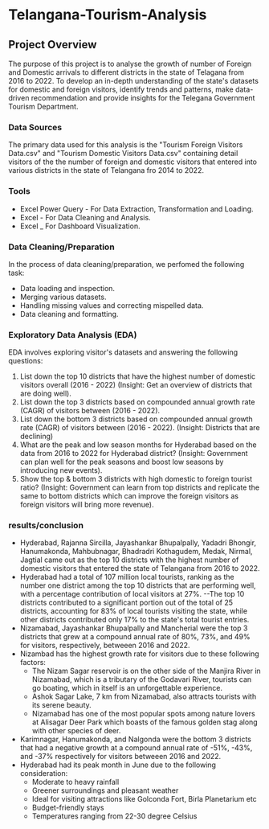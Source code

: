 # Telangana-Tourism-Analysis

## Project Overview
The purpose of this project is to analyse the growth of number of Foreign and Domestic arrivals to different districts in the state of Telagana from 2016 to 2022. To develop an in-depth understanding of the state's datasets for domestic and foreign visitors, identify trends and patterns, make data-driven recommendation and provide insights for the Telegana Government Tourism Department.

### Data Sources
The primary data used for this analysis is the "Tourism Foreign Visitors Data.csv" and "Tourism Domestic Visitors Data.csv" containing detail visitors of the the number of foreign and domestic visitors that entered into various districts in the state of Telangana fro 2014 to 2022.

### Tools
- Excel Power Query - For Data Extraction, Transformation and Loading.
- Excel - For Data Cleaning and Analysis.
- Excel _ For Dashboard Visualization.

### Data Cleaning/Preparation
In the process of data cleaning/preparation, we perfomed the following task:
- Data loading and inspection.
- Merging various datasets.
- Handling missing values and correcting mispelled data.
- Data cleaning and formatting.
  
### Exploratory Data Analysis (EDA)
EDA involves exploring visitor's datasets and answering the following questions:
1. List down the top 10 districts that have the highest number of domestic
visitors overall (2016 - 2022) (Insight: Get an overview of districts that are doing well).
2. List down the top 3 districts based on compounded annual growth rate
(CAGR) of visitors between (2016 - 2022).
3. List down the bottom 3 districts based on compounded annual growth rate
(CAGR) of visitors between (2016 - 2022).
(Insight: Districts that are declining)
4. What are the peak and low season months for Hyderabad based on the
data from 2016 to 2022 for Hyderabad district?
(Insight: Government can plan well for the peak seasons and boost low
seasons by introducing new events).
5. Show the top & bottom 3 districts with high domestic to foreign tourist
ratio?
(Insight: Government can learn from top districts and replicate the same to
bottom districts which can improve the foreign visitors as foreign visitors
will bring more revenue).


### results/conclusion
- Hyderabad, Rajanna Sircilla, Jayashankar Bhupalpally, Yadadri Bhongir, Hanumakonda, Mahbubnagar, Bhadradri Kothagudem, Medak, Nirmal, Jagtial came out as the top 10 districts with the highest number of domestic visitors that entered the state of Telangana from 2016 to 2022.
- Hyderabad had a total of 107 million local tourists, ranking as the number one district among the top 10 districts that are performing well, with a percentage contribution of local visitors at 27%.
--The top 10 districts contributed to a significant portion out of the total of 25 districts, accounting for 83% of local tourists visiting the state, while other districts contributed only 17% to the state's total tourist entries.
- Nizamabad, Jayashankar Bhupalpally and Mancherial were the top 3 districts that grew at a compound annual rate of 80%, 73%, and 49% for visitors, respectively, betweeen 2016 and 2022.
- Nizambad has the highest growth rate for visitors due to these following  factors:
   - The Nizam Sagar reservoir is on the other side of the Manjira River in Nizamabad, which is a tributary of the Godavari River, tourists can go boating, which in itself is an unforgettable experience.
   - Ashok Sagar Lake, 7 km from Nizamabad, also attracts tourists with its serene beauty.
   - Nizamabad has one of the most popular spots among nature lovers at Alisagar Deer Park which boasts of the famous golden stag along with other species of deer.
- Karimnagar, Hanumakonda, and Nalgonda were the bottom 3 districts that had a negative growth at a compound annual rate of  -51%, -43%, and -37% respectively for visitors betweeen 2016 and 2022.
- Hyderabad had its peak month in June due to the following consideration:
    - Moderate to heavy rainfall
    - Greener surroundings and pleasant weather
    - Ideal for visiting attractions like Golconda Fort, Birla Planetarium etc
    - Budget-friendly stays
    - Temperatures ranging from 22-30 degree Celsius
  


